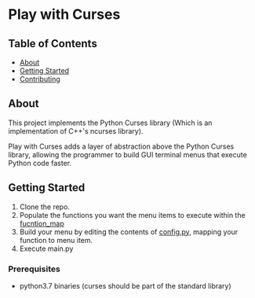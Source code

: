 # Play with Curses

## Table of Contents
+ [About](#about)
+ [Getting Started](#getting_started)
+ [Contributing](../CONTRIBUTING.md)

## About <a name = "about"></a>
This project implements the Python Curses library (Which is an implementation of C++'s ncurses library). 

Play with Curses adds a layer of abstraction above the Python Curses library, allowing the programmer to build GUI terminal menus that execute Python code faster.

## Getting Started <a name = "getting_started"></a>
1. Clone the repo.
2. Populate the functions you want the menu items to execute within the [fucntion_map](https://github.com/camratchford/play_with_curses/blob/master/interface/interface.py#L20-L23)
2. Build your menu by editing the contents of [config.py](https://github.com/camratchford/play_with_curses/blob/master/config.py#L3-L74), mapping your function to menu item.
4. Execute main.py

### Prerequisites
- python3.7 binaries (curses should be part of the standard library)

